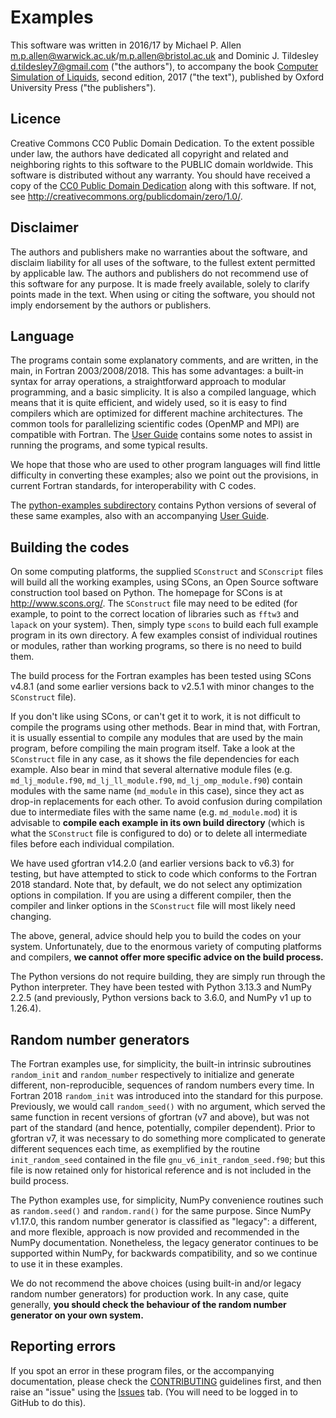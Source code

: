 # Examples
This software was written in 2016/17
by Michael P. Allen <m.p.allen@warwick.ac.uk>/<m.p.allen@bristol.ac.uk>
and Dominic J. Tildesley <d.tildesley7@gmail.com> ("the authors"),
to accompany the book
[Computer Simulation of Liquids](https://global.oup.com/academic/product/computer-simulation-of-liquids-9780198803201),
second edition, 2017 ("the text"),
published by Oxford University Press ("the publishers").

## Licence
Creative Commons CC0 Public Domain Dedication.
To the extent possible under law, the authors have dedicated all copyright and related
and neighboring rights to this software to the PUBLIC domain worldwide.
This software is distributed without any warranty.
You should have received a copy of the
[CC0 Public Domain Dedication](./COPYING.txt)
along with this software.
If not, see <http://creativecommons.org/publicdomain/zero/1.0/>.

## Disclaimer
The authors and publishers make no warranties about the software, and disclaim liability
for all uses of the software, to the fullest extent permitted by applicable law.
The authors and publishers do not recommend use of this software for any purpose.
It is made freely available, solely to clarify points made in the text.
When using or citing the software, you should not imply endorsement by the authors or publishers.

## Language
The programs contain some explanatory comments,
and are written, in the main, in Fortran 2003/2008/2018.
This has some advantages: a built-in syntax for array operations,
a straightforward approach to modular programming, and a basic simplicity.
It is also a compiled language, which means that it is quite efficient,
and widely used, so it is easy to find compilers which are
optimized for different machine architectures.
The common tools for parallelizing scientific codes (OpenMP and MPI)
are compatible with Fortran.
The [User Guide](./GUIDE.md) contains some notes to assist in running the programs,
and some typical results.

We hope that those who are used to other program languages
will find little difficulty in converting these examples;
also we point out the provisions, in current Fortran standards,
for interoperability with C codes.

The [python-examples subdirectory](./python_examples) contains Python versions
of several of these same examples, also with an accompanying
[User Guide](./python_examples/GUIDE.md).

## Building the codes
On some computing platforms,
the supplied `SConstruct` and `SConscript` files will build all the working examples,
using SCons, an Open Source software construction tool based on Python.
The homepage for SCons is at <http://www.scons.org/>.
The `SConstruct` file may need to be edited
(for example, to point to the correct location of libraries
such as `fftw3` and `lapack` on your system).
Then, simply type `scons` to build each full example program in its own directory.
A few examples consist of individual routines or modules,
rather than working programs,
so there is no need to build them.

The build process for the Fortran examples has been tested using SCons v4.8.1
(and some earlier versions back to v2.5.1 with minor changes to the `SConstruct` file).

If you don't like using SCons, or can't get it to work,
it is not difficult to compile the programs using other methods.
Bear in mind that, with Fortran, it is usually essential to compile any
modules that are used by the main program, before compiling the main program itself.
Take a look at the `SConstruct` file in any case,
as it shows the file dependencies for each example.
Also bear in mind that several alternative module files
(e.g. `md_lj_module.f90`, `md_lj_ll_module.f90`, `md_lj_omp_module.f90`)
contain modules with the same name (`md_module` in this case),
since they act as drop-in replacements for each other.
To avoid confusion during compilation due to intermediate files with the same name
(e.g. `md_module.mod`)
it is advisable to __compile each example in its own build directory__
(which is what the `SConstruct` file is configured to do)
or to delete all intermediate files before each individual compilation.

We have used gfortran v14.2.0 (and earlier versions back to v6.3) for testing,
but have attempted to stick to code which conforms to the Fortran 2018 standard.
Note that, by default, we do not select any optimization options in compilation.
If you are using a different compiler,
then the compiler and linker options in the `SConstruct` file will most likely need changing.

The above, general, advice should help you to build the codes on your system.
Unfortunately, due to the enormous variety of computing platforms and compilers,
__we cannot offer more specific advice on the build process.__

The Python versions do not require building, they are simply run through the Python interpreter.
They have been tested with Python 3.13.3 and NumPy 2.2.5
(and previously, Python versions back to 3.6.0, and NumPy v1 up to 1.26.4).

## Random number generators

The Fortran examples use, for simplicity,
the built-in intrinsic subroutines
`random_init` and `random_number` respectively to
initialize and generate different, non-reproducible, sequences of random numbers every time.
In Fortran 2018 `random_init`  was introduced into the standard for this purpose.
Previously, we would call `random_seed()` with no argument,
which served the same function in recent versions of gfortran (v7 and above),
but was not part of the standard (and hence, potentially, compiler dependent).
Prior to gfortran v7,
it was necessary to do something more complicated to generate different sequences each time,
as exemplified by the routine `init_random_seed`
contained in the file `gnu_v6_init_random_seed.f90`;
but this file is now retained only for historical reference
and is not included in the build process.

The Python examples use, for simplicity,
NumPy convenience routines such as
`random.seed()` and `random.rand()`
for the same purpose.
Since NumPy v1.17.0,
this random number generator is classified as "legacy":
a different, and more flexible, approach is now provided and recommended
in the NumPy documentation.
Nonetheless, the legacy generator continues to be supported within NumPy,
for backwards compatibility,
and so we continue to use it in these examples.

We do not recommend the above choices (using built-in and/or legacy random number generators) for production work.
In any case, quite generally,
__you should check the behaviour of the random number generator on your own system.__

## Reporting errors
If you spot an error in these program files, or the accompanying documentation,
please check the [CONTRIBUTING](CONTRIBUTING.md) guidelines first,
and then raise an "issue" using the [Issues](https://github.com/Allen-Tildesley/examples/issues) tab.
(You will need to be logged in to GitHub to do this).

